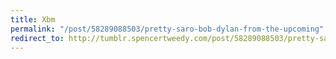 ```yaml
---
title: Xbm
permalink: "/post/58289088503/pretty-saro-bob-dylan-from-the-upcoming"
redirect_to: http://tumblr.spencertweedy.com/post/58289088503/pretty-saro-bob-dylan-from-the-upcoming
---
```


